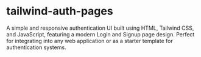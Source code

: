 # tailwind-auth-pages
A simple and responsive authentication UI built using HTML, Tailwind CSS, and JavaScript, featuring a modern Login and Signup page design. Perfect for integrating into any web application or as a starter template for authentication systems.
